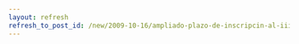 ```yaml
---
layout: refresh
refresh_to_post_id: /new/2009-10-16/ampliado-plazo-de-inscripcin-al-iii-concurso-univ-de-software-libre-de-clm
---
```

